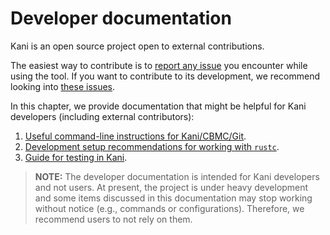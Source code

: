 # Developer documentation

Kani is an open source project open to external contributions.

The easiest way to contribute is to [report any
issue](https://github.com/model-checking/kani/issues/new/choose) you encounter
while using the tool. If you want to contribute to its development,
we recommend looking into [these issues](https://github.com/model-checking/kani/contribute).

In this chapter, we provide documentation that might be helpful for Kani
developers (including external contributors):
 1. [Useful command-line instructions for Kani/CBMC/Git](./cheat-sheets.md).
 2. [Development setup recommendations for working with `rustc`](./rustc-hacks.md).
 3. [Guide for testing in Kani](./testing.md).

> **NOTE:** The developer documentation is intended for Kani developers and not
users. At present, the project is under heavy development and some items
discussed in this documentation may stop working without notice (e.g., commands
or configurations). Therefore, we recommend users to not rely on them.
